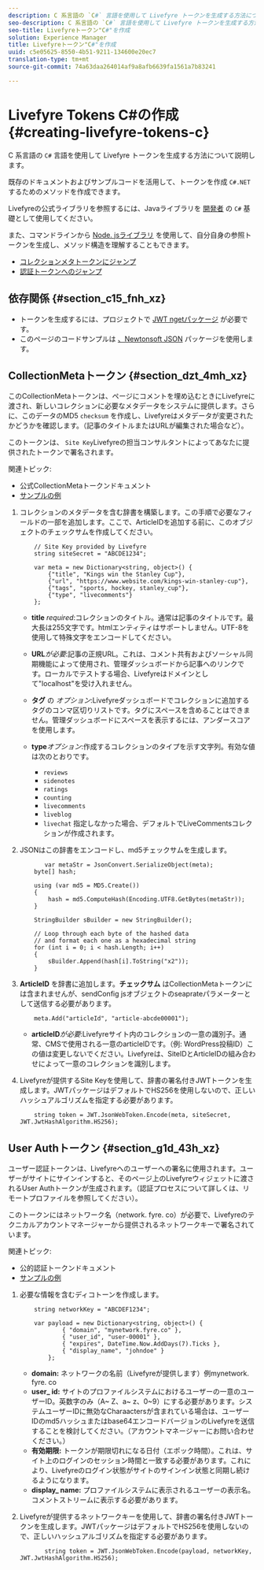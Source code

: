 ```yaml
---
description: C 系言語の `C#` 言語を使用して Livefyre トークンを生成する方法について説明します。
seo-description: C 系言語の `C#` 言語を使用して Livefyre トークンを生成する方法について説明します。
seo-title: Livefyreトークン"C#"を作成
solution: Experience Manager
title: Livefyreトークン"C#"を作成
uuid: c5e05625-8550-4b51-9211-134600e20ec7
translation-type: tm+mt
source-git-commit: 74a63daa264014af9a8afb6639fa1561a7b83241

---
```



# Livefyre Tokens C\#の作成 {#creating-livefyre-tokens-c}

C 系言語の ``C#`` 言語を使用して Livefyre トークンを生成する方法について説明します。

既存のドキュメントおよびサンプルコードを活用して、トークンを作成 `C#.NET` するためのメソッドを作成できます。

Livefyreの公式ライブラリを参照するには、Javaライブラリを [開発者](https://github.com/Livefyre/livefyre-java-utils) の `C#` 基礎として使用してください。

また、コマンドラインから [Node. jsライブラリ](https://github.com/Livefyre/livefyre-nodejs-utils) を使用して、自分自身の参照トークンを生成し、メソッド構造を理解することもできます。

* [コレクションメタトークンにジャンプ](https://gist.github.com/gibron/56cb9c7060bf4816c4c5#the-collectionMeta-token)
* [認証トークンへのジャンプ](https://gist.github.com/gibron/56cb9c7060bf4816c4c5#the-auth-token)

## 依存関係 {#section_c15_fnh_xz}

* トークンを生成するには、プロジェクトで [JWT ngetパッケージ](https://www.nuget.org/packages/JWT) が必要です。
* このページのコードサンプルは [、Newtonsoft JSON](https://www.nuget.org/packages/newtonsoft.json/) パッケージを使用します。

## CollectionMetaトークン {#section_dzt_4mh_xz}

このCollectionMetaトークンは、ページにコメントを埋め込むときにLivefyreに渡され、新しいコレクションに必要なメタデータをシステムに提供します。さらに、このデータのMD5 `checksum` を作成し、Livefyreはメタデータが変更されたかどうかを確認します。（記事のタイトルまたはURLが編集された場合など）。

このトークンは、 `Site Key`Livefyreの担当コンサルタントによってあなたに提供されたトークンで署名されます。

関連トピック:

* 公式CollectionMetaトークンドキュメント
* [サンプルの例](https://gist.github.com/pcolombo/dbbea020618c521a2bd5)

1. コレクションのメタデータを含む辞書を構築します。この手順で必要なフィールドの一部を追加します。ここで、ArticleIDを追加する前に、このオブジェクトのチェックサムを作成してください。

   ```
       // Site Key provided by Livefyre 
       string siteSecret = "ABCDE1234"; 
   
       var meta = new Dictionary<string, object>() { 
           {"title", "Kings win the Stanley Cup"}, 
           {"url", "https://www.website.com/kings-win-stanley-cup"}, 
           {"tags", "sports, hockey, stanley_cup"}, 
           {"type", "livecomments"} 
       };
   ```

   * **title** *required*:コレクションのタイトル。通常は記事のタイトルです。最大長は255文字です。htmlエンティティはサポートしません。UTF-8を使用して特殊文字をエンコードしてください。
   * **URL***が必要*:記事の正規URL。これは、コメント共有およびソーシャル同期機能によって使用され、管理ダッシュボードから記事へのリンクです。ローカルでテストする場合、Livefyreはドメインとして&quot;localhost&quot;を受け入れません。
   * **タグ** の *オプション*:Livefyreダッシュボードでコレクションに追加するタグのコンマ区切りリストです。タグにスペースを含めることはできません。管理ダッシュボードにスペースを表示するには、アンダースコアを使用します。
   * **type***オプション*:作成するコレクションのタイプを示す文字列。有効な値は次のとおりです。

      * `reviews`
      * `sidenotes`
      * `ratings`
      * `counting`
      * `livecomments`
      * `liveblog`
      * `livechat`
      指定しなかった場合、デフォルトでLiveCommentsコレクションが作成されます。


1. JSONはこの辞書をエンコードし、md5チェックサムを生成します。

   ```
          var metaStr = JsonConvert.SerializeObject(meta); 
       byte[] hash; 
   
       using (var md5 = MD5.Create()) 
       { 
           hash = md5.ComputeHash(Encoding.UTF8.GetBytes(metaStr)); 
       } 
   
       StringBuilder sBuilder = new StringBuilder(); 
   
       // Loop through each byte of the hashed data  
       // and format each one as a hexadecimal string  
       for (int i = 0; i < hash.Length; i++) 
       { 
           sBuilder.Append(hash[i].ToString("x2")); 
       } 
   ```

1. **ArticleID** を辞書に追加します。**チェックサム** はCollectionMetaトークンには含まれませんが、sendConfig jsオブジェクトのseaprateパラメーターとして送信する必要があります。

   ```
       meta.Add("articleId", "article-abcde00001"); 
   ```

   * **articleID***が必要*:Livefyreサイト内のコレクションの一意の識別子。通常、CMSで使用される一意のarticleIDです。（例: WordPress投稿ID）この値は変更しないでください。Livefyreは、SiteIDとArticleIDの組み合わせによって一意のコレクションを識別します。

1. Livefyreが提供するSite Keyを使用して、辞書の署名付きJWTトークンを生成します。JWTパッケージはデフォルトでHS256を使用しないので、正しいハッシュアルゴリズムを指定する必要があります。

   ```
       string token = JWT.JsonWebToken.Encode(meta, siteSecret, JWT.JwtHashAlgorithm.HS256);
   ```

## User Authトークン {#section_g1d_43h_xz}

ユーザー認証トークンは、Livefyreへのユーザーへの署名に使用されます。ユーザーがサイトにサインインすると、そのページ上のLivefyreウィジェットに渡されるUser Authトークンが生成されます。（認証プロセスについて詳しくは、リモートプロファイルを参照してください）。

このトークンにはネットワーク名（network. fyre. co）が必要で、Livefyreのテクニカルアカウントマネージャーから提供されるネットワークキーで署名されています。

関連トピック:

* 公的認証トークンドキュメント
* [サンプルの例](https://gist.github.com/pcolombo/7d7403172c28734c87e2)

1. 必要な情報を含むディコトーンを作成します。

   ```
       string networkKey = "ABCDEF1234"; 
   
       var payload = new Dictionary<string, object>() {  
               { "domain", "mynetwork.fyre.co" }, 
               { "user_id", "user-00001" }, 
               { "expires", DateTime.Now.AddDays(7).Ticks }, 
               { "display_name", "johndoe" } 
           }; 
   ```

   * **domain:** ネットワークの名前（Livefyreが提供します）例mynetwork. fyre. co
   * **user_ id:** サイトのプロファイルシステムにおけるユーザーの一意のユーザーID。英数字のみ（A~ Z、a~ z、0~9）にする必要があります。システムユーザーIDに無効なCharaactersが含まれている場合は、ユーザーIDのmd5ハッシュまたはbase64エンコードバージョンのLivefyreを送信することを検討してください。（アカウントマネージャーにお問い合わせください。）
   * **有効期限:** トークンが期限切れになる日付（エポック時間）。これは、サイト上のログインのセッション時間と一致する必要があります。これにより、Livefyreのログイン状態がサイトのサインイン状態と同期し続けるようになります。
   * **display_ name:** プロファイルシステムに表示されるユーザーの表示名。コメントストリームに表示する必要があります。

1. Livefyreが提供するネットワークキーを使用して、辞書の署名付きJWTトークンを生成します。JWTパッケージはデフォルトでHS256を使用しないので、正しいハッシュアルゴリズムを指定する必要があります。

   ```
          string token = JWT.JsonWebToken.Encode(payload, networkKey, JWT.JwtHashAlgorithm.HS256);
   ```
